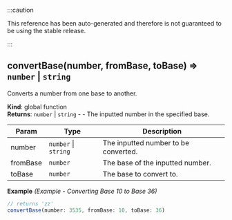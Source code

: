 :::caution

This reference has been auto-generated and therefore is not guaranteed to be using the stable release.

:::

<a name="convertBase"></a>

## convertBase(number, fromBase, toBase) ⇒ <code>number</code> \| <code>string</code>

Converts a number from one base to another.

**Kind**: global function  
**Returns**: <code>number</code> \| <code>string</code> - - The inputted number in the specified base.

| Param    | Type                                       | Description                          |
| -------- | ------------------------------------------ | ------------------------------------ |
| number   | <code>number</code> \| <code>string</code> | The inputted number to be converted. |
| fromBase | <code>number</code>                        | The base of the inputted number.     |
| toBase   | <code>number</code>                        | The base to convert to.              |

**Example** _(Example - Converting Base 10 to Base 36)_

```js
// returns 'zz'
convertBase(number: 3535, fromBase: 10, toBase: 36)
```
